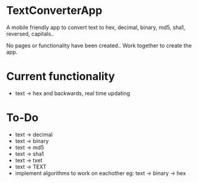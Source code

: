 # TextConverterApp

A mobile friendly app to convert text to hex, decimal, binary, md5, sha1, reversed, capitals..

No pages or functionality have been created.. Work together to create the app.

# Current functionality
- text -> hex and backwards, real time updating

# To-Do
- text -> decimal
- text -> binary
- text -> md5
- text -> sha1
- text -> txet
- text -> TEXT
- implement algorithms to work on eachother eg: text -> binary -> hex
